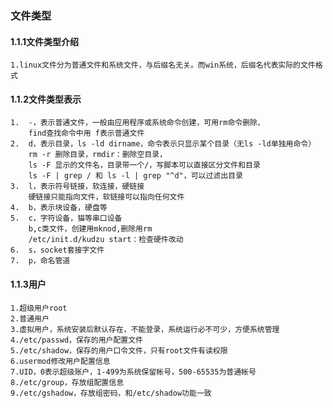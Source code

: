 ### 文件类型

#### 1.1.1文件类型介绍
    1.linux文件分为普通文件和系统文件，与后缀名无关。而win系统，后缀名代表实际的文件格式
    
#### 1.1.2文件类型表示
    1.  -，表示普通文件，一般由应用程序或系统命令创建，可用rm命令删除、
        find查找命令中用 f表示普通文件
    2.  d，表示目录，ls -ld dirname，命令表示只显示某个目录（无ls -ld单独用命令）
        rm -r 删除目录，rmdir：删除空目录，
        ls -F 显示的文件名，目录带一个/，写脚本可以直接区分文件和目录
        ls -F | grep / 和 ls -l | grep "^d"，可以过滤出目录
    3.  l，表示符号链接，软连接，硬链接
        硬链接只能指向文件，软链接可以指向任何文件
    4.  b，表示块设备，硬盘等
    5.  c，字符设备，猫等串口设备
        b,c类文件，创建用mknod,删除用rm
        /etc/init.d/kudzu start：检查硬件改动
    6.  s，socket套接字文件
    7.  p，命名管道
    
#### 1.1.3用户
    1.超级用户root
    2.普通用户
    3.虚拟用户，系统安装后默认存在，不能登录，系统运行必不可少，方便系统管理
    4./etc/passwd，保存的用户配置文件
    5./etc/shadow，保存的用户口令文件，只有root文件有读权限
    6.usermod修改用户配置信息
    7.UID，0表示超级账户，1-499为系统保留帐号，500-65535为普通帐号
    8./etc/group，存放组配置信息
    9./etc/gshadow，存放组密码，和/etc/shadow功能一致
